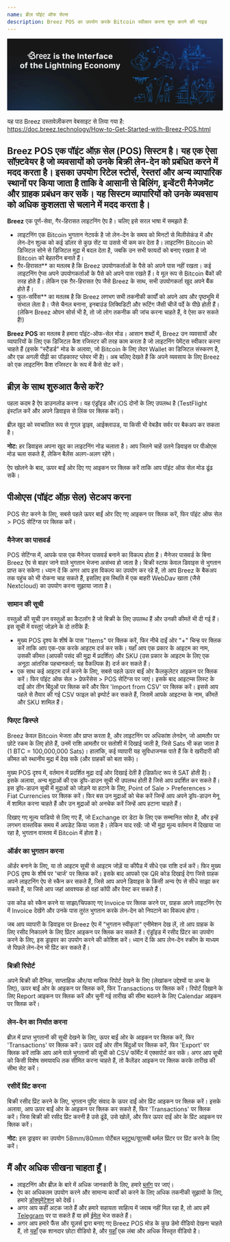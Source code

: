 ```yaml
---
name: ब्रीज़ पॉइंट ऑफ सेल्स
description: Breez POS का उपयोग करके Bitcoin स्वीकार करना शुरू करने की गाइड
---
```

![cover](assets/cover.webp)

यह पाठ Breez दस्तावेज़ीकरण वेबसाइट से लिया गया है: https://doc.breez.technology/How-to-Get-Started-with-Breez-POS.html

## Breez POS एक पॉइंट ऑफ़ सेल (POS) सिस्टम है। यह एक ऐसा सॉफ़्टवेयर है जो व्यवसायों को उनके बिक्री लेन-देन को प्रबंधित करने में मदद करता है। इसका उपयोग रिटेल स्टोर्स, रेस्तरां और अन्य व्यापारिक स्थानों पर किया जाता है ताकि वे आसानी से बिलिंग, इन्वेंटरी मैनेजमेंट और ग्राहक प्रबंधन कर सकें। यह सिस्टम व्यापारियों को उनके व्यवसाय को अधिक कुशलता से चलाने में मदद करता है।

**Breez** एक पूर्ण-सेवा, गैर-हिरासत लाइटनिंग ऐप है। चलिए इसे सरल भाषा में समझते हैं:


- लाइटनिंग एक Bitcoin भुगतान नेटवर्क है जो लेन-देन के समय को मिनटों से मिलीसेकंड में और लेन-देन शुल्क को कई डॉलर से कुछ सेंट या उससे भी कम कर देता है। लाइटनिंग Bitcoin को डिजिटल सोने से डिजिटल मुद्रा में बदल देता है, जबकि उन सभी फायदों को बनाए रखता है जो Bitcoin को बेहतरीन बनाते हैं।
- ग़ैर-हिरासत** का मतलब है कि Breez उपयोगकर्ताओं के पैसे को अपने पास नहीं रखता। कई लाइटनिंग ऐप्स अपने उपयोगकर्ताओं के पैसे को अपने पास रखते हैं। वे मूल रूप से Bitcoin बैंकों की तरह होते हैं। लेकिन एक ग़ैर-हिरासत ऐप जैसे Breez के साथ, सभी उपयोगकर्ता खुद अपने बैंक होते हैं।
- फुल-सर्विस** का मतलब है कि Breez लगभग सभी तकनीकी कार्यों को अपने आप और पृष्ठभूमि में संभाल लेता है। जैसे चैनल बनाना, इनबाउंड लिक्विडिटी और रूटिंग जैसी चीजें पर्दे के पीछे होती हैं। (लेकिन Breez ओपन सोर्स भी है, तो जो लोग तकनीक की जांच करना चाहते हैं, वे ऐसा कर सकते हैं!)

**Breez POS** का मतलब है हमारा पॉइंट-ऑफ-सेल मोड। आसान शब्दों में, Breez उन व्यवसायों और व्यापारियों के लिए एक डिजिटल कैश रजिस्टर की तरह काम करता है जो लाइटनिंग पेमेंट्स स्वीकार करना चाहते हैं (इसके "स्टैंडर्ड" मोड के अलावा, जो Bitcoin के लिए लेदर Wallet का डिजिटल संस्करण है, और एक अगली पीढ़ी का पॉडकास्ट प्लेयर भी है)। अब चलिए देखते हैं कि अपने व्यवसाय के लिए Breez को एक लाइटनिंग कैश रजिस्टर के रूप में कैसे सेट करें।

## ब्रीज़ के साथ शुरुआत कैसे करें?

पहला कदम है ऐप डाउनलोड करना। यह एंड्रॉइड और iOS दोनों के लिए उपलब्ध है (TestFlight इंस्टॉल करें और अपने डिवाइस से लिंक पर क्लिक करें)।

ब्रीज़ खुद को स्वचालित रूप से गूगल ड्राइव, आईक्लाउड, या किसी भी वेबडैव सर्वर पर बैकअप कर सकता है।

**नोट:** हर डिवाइस अपना खुद का लाइटनिंग नोड चलाता है। आप जितने चाहें उतने डिवाइस पर पीओएस मोड चला सकते हैं, लेकिन बैलेंस अलग-अलग रहेंगे।

ऐप खोलने के बाद, ऊपर बाईं ओर दिए गए आइकन पर क्लिक करें ताकि आप पॉइंट ऑफ सेल मोड ढूंढ सकें।

## पीओएस (पॉइंट ऑफ़ सेल) सेटअप करना

POS सेट करने के लिए, सबसे पहले ऊपर बाईं ओर दिए गए आइकन पर क्लिक करें, फिर पॉइंट ऑफ सेल > POS सेटिंग्स पर क्लिक करें।

### मैनेजर का पासवर्ड

POS सेटिंग्स में, आपके पास एक मैनेजर पासवर्ड बनाने का विकल्प होता है। मैनेजर पासवर्ड के बिना Breez ऐप से बाहर जाने वाले भुगतान भेजना असंभव हो जाता है। बिक्री स्टाफ केवल डिवाइस से भुगतान प्राप्त कर सकेगा। ध्यान दें कि अगर आप इस विकल्प का उपयोग कर रहे हैं, तो आप Breez के बैकअप तक पहुंच को भी रोकना चाह सकते हैं, इसलिए इस स्थिति में एक बाहरी WebDav खाता (जैसे Nextcloud) का उपयोग करना सुझाया जाता है।

### सामान की सूची

वस्तुओं की सूची उन वस्तुओं का कैटलॉग है जो बिक्री के लिए उपलब्ध हैं और उनकी कीमतें भी दी गई हैं। इस सूची में वस्तुएं जोड़ने के दो तरीके हैं:


- मुख्य POS दृश्य के शीर्ष के पास "Items" पर क्लिक करें, फिर नीचे दाईं ओर "+" चिन्ह पर क्लिक करें ताकि आप एक-एक करके आइटम दर्ज कर सकें। यहाँ आप एक प्रकार के आइटम का नाम, उसकी कीमत (आपकी पसंद की मुद्रा में प्रदर्शित) और SKU (उस प्रकार के आइटम के लिए एक अनूठा आंतरिक पहचानकर्ता; यह वैकल्पिक है) दर्ज कर सकते हैं।
- एक साथ कई आइटम दर्ज करने के लिए, सबसे पहले ऊपर बाईं ओर कैलकुलेटर आइकन पर क्लिक करें। फिर पॉइंट ऑफ सेल > प्रेफरेंसेस > POS सेटिंग्स पर जाएं। इसके बाद आइटम्स लिस्ट के दाईं ओर तीन बिंदुओं पर क्लिक करें और फिर 'Import from CSV' पर क्लिक करें। इससे आप पहले से तैयार की गई CSV फाइल को इम्पोर्ट कर सकते हैं, जिसमें आपके आइटम्स के नाम, कीमतें और SKU शामिल हैं।

### फिएट डिस्प्ले

Breez केवल Bitcoin भेजता और प्राप्त करता है, और लाइटनिंग पर अधिकांश लेनदेन, जो आमतौर पर छोटे रकम के लिए होते हैं, उनमें राशि आमतौर पर सतोशी में दिखाई जाती है, जिसे Sats भी कहा जाता है (1 BTC = 100,000,000 Sats)। हालांकि, कई व्यापारी यह सुविधाजनक पाते हैं कि वे खरीदारी की कीमत को स्थानीय मुद्रा में देख सकें (और ग्राहकों को बता सकें)।

मुख्य POS दृश्य में, वर्तमान में प्रदर्शित मुद्रा दाईं ओर दिखाई देती है (डिफ़ॉल्ट रूप से SAT होती है)। इसके अलावा, अन्य मुद्राओं की एक ड्रॉप-डाउन सूची भी उपलब्ध होती है जिसे आप प्रदर्शित कर सकते हैं। इस ड्रॉप-डाउन सूची में मुद्राओं को जोड़ने या हटाने के लिए, Point of Sale > Preferences > Fiat Currencies पर क्लिक करें। फिर बस उन मुद्राओं को चेक करें जिन्हें आप अपने ड्रॉप-डाउन मेनू में शामिल करना चाहते हैं और उन मुद्राओं को अनचेक करें जिन्हें आप हटाना चाहते हैं।

दिखाए गए मूल्य याडियो से लिए गए हैं, जो Exchange दर डेटा के लिए एक सम्मानित स्रोत है, और इन्हें लगभग वास्तविक समय में अपडेट किया जाता है। लेकिन याद रखें: जो भी मुद्रा मूल्य वर्तमान में दिखाया जा रहा है, भुगतान वास्तव में Bitcoin में होता है।

### ऑर्डर का भुगतान करना

ऑर्डर बनाने के लिए, या तो आइटम सूची से आइटम जोड़ें या कीपैड में सीधे एक राशि दर्ज करें। फिर मुख्य POS दृश्य के शीर्ष पर 'चार्ज' पर क्लिक करें। इसके बाद आपको एक QR कोड दिखाई देगा जिसे ग्राहक अपने लाइटनिंग ऐप से स्कैन कर सकते हैं, जिसे आप अपने डिवाइस के किसी अन्य ऐप से सीधे साझा कर सकते हैं, या जिसे आप जहां आवश्यक हो वहां कॉपी और पेस्ट कर सकते हैं।

उस कोड को स्कैन करने या साझा/चिपकाए गए Invoice पर क्लिक करने पर, ग्राहक अपने लाइटनिंग ऐप में Invoice देखेंगे और उनके पास तुरंत भुगतान करके लेन-देन को निपटाने का विकल्प होगा।

जब आप व्यापारी के डिवाइस पर Breez ऐप में "भुगतान स्वीकृत!" एनीमेशन देख लें, तो आप ग्राहक के लिए रसीद निकालने के लिए प्रिंटर आइकन पर क्लिक कर सकते हैं। एंड्रॉइड में रसीद प्रिंटर का उपयोग करने के लिए, इस ड्राइवर का उपयोग करने की कोशिश करें। ध्यान दें कि आप लेन-देन स्क्रीन के माध्यम से पिछले लेन-देन भी प्रिंट कर सकते हैं।

### बिक्री रिपोर्ट

अपने बिक्री की दैनिक, साप्ताहिक और/या मासिक रिपोर्ट देखने के लिए (लेखांकन उद्देश्यों या अन्य के लिए), ऊपर बाईं ओर के आइकन पर क्लिक करें, फिर Transactions पर क्लिक करें। रिपोर्ट दिखाने के लिए Report आइकन पर क्लिक करें और चुनी गई तारीख की सीमा बदलने के लिए Calendar आइकन पर क्लिक करें।

### लेन-देन का निर्यात करना

ब्रीज़ में प्राप्त भुगतानों की सूची देखने के लिए, ऊपर बाईं ओर के आइकन पर क्लिक करें, फिर 'Transactions' पर क्लिक करें। ऊपर दाईं ओर तीन बिंदुओं पर क्लिक करें, फिर 'Export' पर क्लिक करें ताकि आप आने वाले भुगतानों की सूची को CSV फॉर्मेट में एक्सपोर्ट कर सकें। अगर आप सूची को किसी विशेष समयावधि तक सीमित करना चाहते हैं, तो कैलेंडर आइकन पर क्लिक करके तारीख की सीमा सेट करें।

### रसीदें प्रिंट करना

बिक्री रसीद प्रिंट करने के लिए, भुगतान पुष्टि संवाद के ऊपर दाईं ओर प्रिंट आइकन पर क्लिक करें। इसके अलावा, आप ऊपर बाईं ओर के आइकन पर क्लिक कर सकते हैं, फिर 'Transactions' पर क्लिक करें। जिस बिक्री की रसीद प्रिंट करनी है उसे ढूंढें, उसे खोलें, और फिर ऊपर दाईं ओर के प्रिंट आइकन पर क्लिक करें।

**नोट:** इस ड्राइवर का उपयोग 58mm/80mm पोर्टेबल ब्लूटूथ/यूएसबी थर्मल प्रिंटर पर प्रिंट करने के लिए करें।

## मैं और अधिक सीखना चाहता हूँ।


- लाइटनिंग और ब्रीज़ के बारे में अधिक जानकारी के लिए, हमारे [ब्लॉग](https://breez.technology/blog) पर जाएं।
- ऐप का अधिकतम उपयोग करने और सामान्य कार्यों को करने के लिए अधिक तकनीकी सुझावों के लिए, हमारे [डॉक्यूमेंटेशन](https://breez.technology/documentation) को देखें।
- अगर आप कहीं अटक जाते हैं और हमारे सहायता साहित्य में जवाब नहीं मिल रहा है, तो आप हमें [Telegram](https://t.me/breez_labs) पर पा सकते हैं या हमें [ईमेल](mailto:support@breez.technology) भेज सकते हैं।
- अगर आप हमारे फैंस और यूज़र्स द्वारा बनाए गए Breez POS मोड के कुछ डेमो वीडियो देखना चाहते हैं, तो [यहाँ](https://www.youtube.com/watch?v=xxxx) एक शानदार छोटा वीडियो है, और [यहाँ](https://www.youtube.com/watch?v=xxxx) एक लंबा और अधिक विस्तृत वीडियो है।